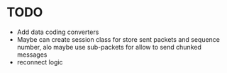 # TODO

- Add data coding converters
- Maybe can create session class for store sent packets
  and sequence number, alo maybe use sub-packets for
  allow to send chunked messages
- reconnect logic
